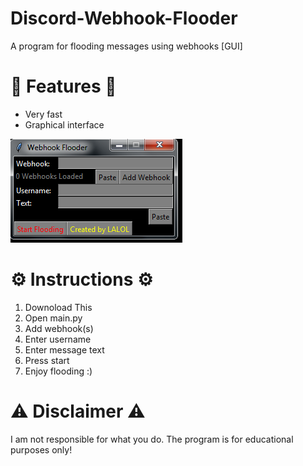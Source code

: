 # Discord-Webhook-Flooder
A program for flooding messages using webhooks [GUI]

# 🌟 Features 🌟
- Very fast
- Graphical interface

![](https://github.com/Its-LALOL/Discord-Webhook-Flooder/raw/main/screenshot.png)

# ⚙️ Instructions ⚙️
1) Downoload This
2) Open main.py
3) Add webhook(s)
4) Enter username
5) Enter message text
6) Press start
7) Enjoy flooding :)

# ⚠️ Disclaimer ⚠️
I am not responsible for what you do. The program is for educational purposes only!
